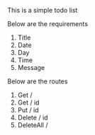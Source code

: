 
This is a simple todo list 

Below are the requirements 

1. Title 
2. Date 
3. Day 
4. Time 
5. Message 

Below are the routes 

1. Get                    /
2. Get                   / id
3. Put                  / id
4. Delete              / id
5. DeleteAll          / 